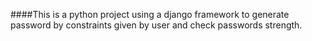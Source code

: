 ####This is a python project using a django framework to generate password by constraints given by user and check passwords strength.
